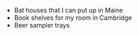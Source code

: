 * Bat houses that I can put up in Maine  
* Book shelves for my room in Cambridge  
* Beer sampler trays
